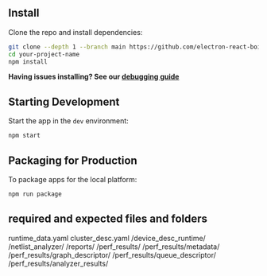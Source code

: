

## Install

Clone the repo and install dependencies:

```bash
git clone --depth 1 --branch main https://github.com/electron-react-boilerplate/electron-react-boilerplate.git your-project-name
cd your-project-name
npm install
```

**Having issues installing? See our [debugging guide](https://github.com/electron-react-boilerplate/electron-react-boilerplate/issues/400)**

## Starting Development

Start the app in the `dev` environment:

```bash
npm start
```

## Packaging for Production

To package apps for the local platform:

```bash
npm run package
```


## required and expected files and folders

runtime_data.yaml
cluster_desc.yaml
/device_desc_runtime/
/netlist_analyzer/
/reports/
/perf_results/
/perf_results/metadata/
/perf_results/graph_descriptor/
/perf_results/queue_descriptor/
/perf_results/analyzer_results/
